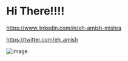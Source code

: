 # Hi There!!!!

https://www.linkedin.com/in/eh-amish-mishra

https://twitter.com/eh_amish

![image](https://github.com/Amishmishra20/Amishmishra20/assets/92204497/24f036ee-fbb5-4951-9e58-c16c8965c611)

